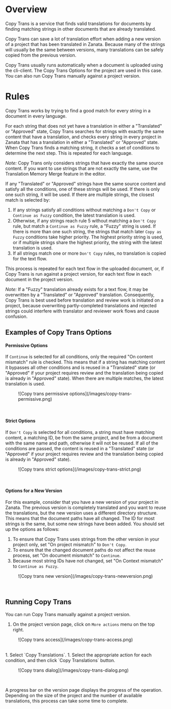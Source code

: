 # Overview

Copy Trans is a service that finds valid translations for documents by finding matching strings in other documents that are already translated.

Copy Trans can save a lot of translation effort when adding a new version of a project that has been translated in Zanata. Because many of the strings will usually be the same between versions, many translations can be safely copied from the previous version.

Copy Trans usually runs automatically when a document is uploaded using the cli-client. The Copy Trans Options for the project are used in this case. You can also run Copy Trans manually against a project version.

# Rules

Copy Trans works by trying to find a good match for every string in a document in every language.

For each string that does not yet have a translation in either a "Translated" or "Approved" state, Copy Trans searches for strings with exactly the same content that have a translation, and checks every string in every project in Zanata that has a translation in either a "Translated" or "Approved" state. When Copy Trans finds a matching string, it checks a set of conditions to determine the next step. This is repeated for each language.

*Note:* Copy Trans only considers strings that have exactly the same source content. If you want to use strings that are not exactly the same, use the Translation Memory Merge feature in the editor.

If any "Translated" or "Approved" strings have the same source content and satisfy all the conditions, one of these strings will be used. If there is only one such string, it will be used. If there are multiple strings, the closest match is selected by:

 1. If any strings satisfy all conditions without matching a `Don't Copy` or `Continue as Fuzzy` condition, the latest translation is used.
 1. Otherwise, if any strings reach rule 5 without matching a `Don't Copy` rule, but match a `Continue as Fuzzy` rule, a "Fuzzy" string is used. If there is more than one such string, the strings that match later `Copy as Fuzzy` conditions take higher priority. The highest priority string is used, or if multiple strings share the highest priority, the string with the latest translation is used.
 1. If all strings match one or more `Don't Copy` rules, no translation is copied for the text flow.

This process is repeated for each text flow in the uploaded document, or, if Copy Trans is run against a project version, for each text flow in each document in the project version.

*Note:* If a "Fuzzy" translation already exists for a text flow, it may be overwritten by a "Translated" or "Approved" translation. Consequently, Copy Trans is best used before translation and review work is initiated on a project, because overwriting partly-completed translations and rejected strings could interfere with translator and reviewer work flows and cause confusion.

## Examples of Copy Trans Options

#### Permissive Options

If `Continue` is selected for all conditions, only the required "On content mismatch" rule is checked. This means that if a string has matching content it bypasses all other conditions and is reused in a "Translated" state (or "Approved" if your project requires review and the translation being copied is already in "Approved" state). When there are multiple matches, the latest translation is used.
<figure>
![Copy trans permissive options](/images/copy-trans-permissive.png)
</figure>
<br/>

#### Strict Options

If `Don't Copy` is selected for all conditions, a string must have matching content, a matching ID, be from the same project, and be from a document with the same name and path, otherwise it will not be reused. If all of the conditions are passed, the content is reused in a "Translated" state (or "Approved" if your project requires review and the translation being copied is already in "Approved" state).
<figure>
![Copy trans strict options](/images/copy-trans-strict.png)
</figure>
<br/>

#### Options for a New Version

For this example, consider that you have a new version of your project in Zanata. The previous version is completely translated and you want to reuse the translations, but the new version uses a different directory structure. This means that the document paths have all changed. The ID for most strings is the same, but some new strings have been added. You should set up the options as follows:

1. To ensure that Copy Trans uses strings from the other version in your project only, set "On project mismatch" to `Don't Copy`.
1. To ensure that the changed document paths do not affect the reuse process, set "On document mismatch" to `Continue`.
1. Because most string IDs have not changed, set "On Context mismatch" to `Continue as Fuzzy`.
<figure>
![Copy trans new version](/images/copy-trans-newversion.png)
</figure>
<br/>


## Running Copy Trans

You can run Copy Trans manually against a project version.

1. On the project version page, click on `More actions` menu on the top right.
<figure>
![Copy trans access](/images/copy-trans-access.png)
</figure>
<br/>
1. Select `Copy Translations`.
1. Select the appropriate action for each condition, and then click `Copy Translations` button.
<figure>
![Copy trans dialog](/images/copy-trans-dialog.png)
</figure>
<br/>

A progress bar on the version page displays the progress of the operation. Depending on the size of the project and the number of available translations, this process can take some time to complete.

